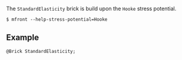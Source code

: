 The `StandardElasticity` brick is build upon the `Hooke` stress potential.

~~~~{.bash}
$ mfront --help-stress-potential=Hooke
~~~~

## Example

~~~~{.cpp}
@Brick StandardElasticity;
~~~~~~~~~~~~~~~~~~~~~~~~~~~~~~
